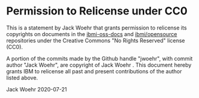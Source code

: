 # Permission to Relicense under CC0

This is a statement by Jack Woehr
that grants permission to relicense its copyrights on documents in the
[ibmi-oss-docs](https://github.com/IBM/ibmi-oss-docs) and
[ibmi/opensource](https://bitbucket.org/ibmi/opensource) repositories under the
Creative Commons "No Rights Reserved" license (CC0).

A portion of the commits made by the Github handle "jwoehr", with
commit author "Jack Woehr", are copyright of Jack Woehr .
This document hereby grants IBM to relicense all past and present contributions
of the author listed above.

Jack Woehr
2020-07-21

